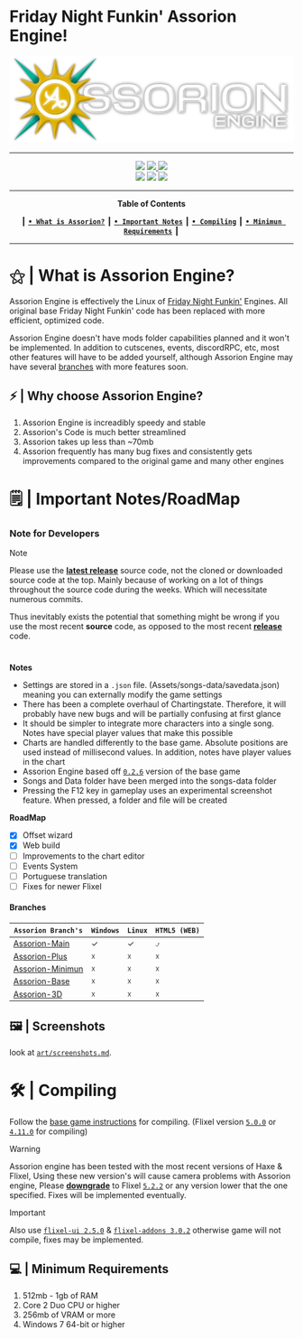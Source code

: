# Friday Night Funkin' Assorion Engine!

![LOGO](art/assorione.png)

-------------------------------------------------------------
 <div align="center">
 <a href="#"><img src="https://img.shields.io/github/repo-size/Legendary-Candice-Joe/FNF-Assorion-Engine?style=for-the-badge&color=06b59c"/></a>
 <a href="https://github.com/Legendary-Candice-Joe/FNF-Assorion-Engine/graphs/commit-activity"><img src="https://img.shields.io/github/commit-activity/m/Legendary-Candice-Joe/FNF-Assorion-Engine?style=for-the-badge&color=06b59c"/</a> 
 <a href="https://github.com/Legendary-Candice-Joe/FNF-Assorion-Engine/releases"><img src="https://img.shields.io/github/v/release/Legendary-Candice-Joe/FNF-Assorion-Engine?style=for-the-badge&color=06b59c"/></a>
 </div>
 <div align="center">
 <a href="https://github.com/Legendary-Candice-Joe/FNF-Assorion-Engine/releases"><img src="https://img.shields.io/badge/Windows_Build-Released-blue?style=for-the-badge&color=e1b100"/></a>
 <a href="https://github.com/Legendary-Candice-Joe/FNF-Assorion-Engine/releases"><img src="https://img.shields.io/badge/Linux_Build-Released-blue?style=for-the-badge&color=e1b100"/></a>
 <a href="https://github.com/Legendary-Candice-Joe/FNF-Assorion-Engine/actions/workflows/HTML5.yml"><img src="https://img.shields.io/badge/Web_Build-Testing-blue?style=for-the-badge&color=e1b100"/></a>  
 </div>

-------------------------------------------------------------
<div align="center">
 
**Table of Contents**
</div>
<div align="center">
 
┃ [**`• What is Assorion?`**](#--what-is-assorion-engine) ┃ [**`• Important Notes`**](#%EF%B8%8F--important-notesroadmap) ┃ [**`• Compiling`**](#--compiling) ┃ [**`• Minimun Requirements`**](#--compiling) ┃
</div>

-------------------------------------------------------------

# ⚝ | What is Assorion Engine?

Assorion Engine is effectively the Linux of <a href="https://ninja-muffin24.itch.io/funkin">Friday Night Funkin'</a> Engines. 
All original base Friday Night Funkin' code has been replaced with more efficient, optimized code. 

Assorion Engine doesn't have mods folder capabilities planned and it won't be implemented. 
In addition to cutscenes, events, discordRPC, etc, most other features will have to be added yourself, 
although Assorion Engine may have several <a href="https://github.com/Legendary-Candice-Joe/FNF-Assorion-Engine#branches">branches</a> with more features soon.

## ⚡ | Why choose Assorion Engine?

1. Assorion Engine is increadibly speedy and stable
2. Assorion's Code is much better streamlined
3. Assorion takes up less than ~70mb
4. Assorion frequently has many bug fixes and consistently gets improvements compared to the original game and many other engines

# 🗒️ | Important Notes/RoadMap

### **Note for Developers**
> [!NOTE] 
> Please use the <a href="https://github.com/Legendary-Candice-Joe/FNF-Assorion-Engine/releases"><ins>**latest release**</ins></a> source code, not the cloned or downloaded source code at the top. Mainly because of working on a lot of things throughout the source code during the weeks. Which will necessitate numerous commits.
>
> Thus inevitably exists the potential that something might be wrong if you use the most recent **source** code, as opposed to the most recent <a href="https://github.com/Legendary-Candice-Joe/FNF-Assorion-Engine/releases"><ins>**release**</ins></a> code.

#
  **Notes**   
-	Settings are stored in a `.json` file. (Assets/songs-data/savedata.json) meaning you can externally modify the game settings
-	There has been a complete overhaul of Chartingstate. Therefore, it will probably have new bugs and will be partially confusing at first glance
-	It should be simpler to integrate more characters into a single song. Notes have special player values that make this possible
-	Charts are handled differently to the base game. Absolute positions are used instead of millisecond values. In addition, notes have player values in the chart
-	Assorion Engine based off <a href="https://github.com/FunkinCrew/Funkin/releases/tag/v0.2.6">`0.2.6`</a> version of the base game
-	Songs and Data folder have been merged into the songs-data folder
- Pressing the F12 key in gameplay uses an experimental screenshot feature. When pressed, a folder and file will be created
  
 **RoadMap**
* [x]	Offset wizard
* [X]	Web build
* [ ]	Improvements to the chart editor
* [ ]	Events System
* [ ]	Portuguese translation
* [ ]	Fixes for newer Flixel

#### **Branches**
| `Assorion Branch's`                                | `Windows` | `Linux` | `HTML5 (WEB)`     |
|--------------------------------------------------|---------|-------|-----------------|
| <a href="#">Assorion-Main</a>                                    | ✓       | ✓     | ⍻              |
| <a href="#">Assorion-Plus</a>                                    | ☓       | ☓     | ☓              |
| <a href="#">Assorion-Minimun</a>                                 | ☓       | ☓     | ☓              |
| <a href="#">Assorion-Base</a>                                    | ☓       | ☓     | ☓              |
| <a href="#">Assorion-3D</a>                                      | ☓       | ☓     | ☓              |

## 🖼️ | Screenshots

look at <a href="https://github.com/Legendary-Candice-Joe/FNF-Assorion-Engine/blob/main/art/screenshots.md">`art/screenshots.md`</a>. 

# 🛠 | Compiling

Follow the <a href="https://github.com/FunkinCrew/Funkin#build-instructions">base game instructions</a> for compiling. (Flixel version <a href="https://lib.haxe.org/p/flixel/5.0.0/">`5.0.0`</a> or <a href="https://lib.haxe.org/p/flixel/4.11.0/">`4.11.0`</a> for compiling)

> [!WARNING] 
> Assorion engine has been tested with the most recent versions of Haxe & Flixel, Using these new version's will cause camera problems with Assorion engine, Please <ins>**downgrade**</ins> to Flixel <a href="https://lib.haxe.org/p/flixel/5.2.2/">`5.2.2`</a> or any version lower that the one specified. Fixes will be implemented eventually.


> [!IMPORTANT]
>Also use <a href="https://lib.haxe.org/p/flixel-ui/">`flixel-ui 2.5.0`</a> & <a href="https://lib.haxe.org/p/flixel-addons/3.0.2/releasenotes">`flixel-addons 3.0.2`</a> otherwise game will not compile, fixes may be implemented.

## 💻 | Minimum Requirements

1. 512mb - 1gb of RAM
2. Core 2 Duo CPU or higher
3. 256mb of VRAM or more
4. Windows 7 64-bit or higher
